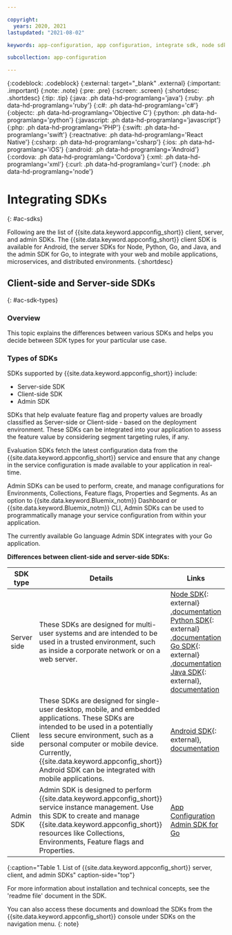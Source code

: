```yaml
---

copyright:
  years: 2020, 2021
lastupdated: "2021-08-02"

keywords: app-configuration, app configuration, integrate sdk, node sdk, npm, sdk, android sdk, android, python sdk, python, go, golang, java server sdk, java, go admin sdk

subcollection: app-configuration

---
```


{:codeblock: .codeblock}
{:external: target="_blank" .external}
{:important: .important}
{:note: .note}
{:pre: .pre}
{:screen: .screen}
{:shortdesc: .shortdesc}
{:tip: .tip}
{:java: .ph data-hd-programlang='java'}
{:ruby: .ph data-hd-programlang='ruby'}
{:c#: .ph data-hd-programlang='c#'}
{:objectc: .ph data-hd-programlang='Objective C'}
{:python: .ph data-hd-programlang='python'}
{:javascript: .ph data-hd-programlang='javascript'}
{:php: .ph data-hd-programlang='PHP'}
{:swift: .ph data-hd-programlang='swift'}
{:reactnative: .ph data-hd-programlang='React Native'}
{:csharp: .ph data-hd-programlang='csharp'}
{:ios: .ph data-hd-programlang='iOS'}
{:android: .ph data-hd-programlang='Android'}
{:cordova: .ph data-hd-programlang='Cordova'}
{:xml: .ph data-hd-programlang='xml'}
{:curl: .ph data-hd-programlang='curl'}
{:node: .ph data-hd-programlang='node'}

# Integrating SDKs
{: #ac-sdks}

Following are the list of {{site.data.keyword.appconfig_short}} client, server, and admin SDKs. The {{site.data.keyword.appconfig_short}} client SDK is available for Android, the server SDKs for Node, Python, Go, and Java, and the admin SDK for Go, to integrate with your web and mobile applications, microservices, and distributed environments.
{:shortdesc}

## Client-side and Server-side SDKs
{: #ac-sdk-types}

### Overview

This topic explains the differences between various SDKs and helps you decide between SDK types for your particular use case.

### Types of SDKs

SDKs supported by {{site.data.keyword.appconfig_short}} include:

- Server-side SDK
- Client-side SDK
- Admin SDK

SDKs that help evaluate feature flag and property values are broadly classified as Server-side or Client-side - based on the deployment environment. These SDKs can be integrated into your application to assess the feature value by considering segment targeting rules, if any.

Evaluation SDKs fetch the latest configuration data from the {{site.data.keyword.appconfig_short}} service and ensure that any change in the service configuration is made available to your application in real-time.

Admin SDKs can be used to perform, create, and manage configurations for Environments, Collections, Feature flags, Properties and Segments. As an option to {{site.data.keyword.Bluemix_notm}} Dashboard or {{site.data.keyword.Bluemix_notm}} CLI, Admin SDKs can be used to programmatically manage your service configuration from within your application.

The currently available Go language Admin SDK integrates with your Go application.

**Differences between client-side and server-side SDKs:**

|SDK type                         |Details                         |Links             |
|---------------------------------|--------------------------------|------------------|
|Server side|These SDKs are designed for multi-user systems and are intended to be used in a trusted environment, such as inside a corporate network or on a web server.|[Node SDK](https://github.com/IBM/appconfiguration-node-sdk){: external} ,[documentation](/docs/app-configuration?topic=app-configuration-ac-integrate-sdks)</br>[Python SDK](https://github.com/IBM/appconfiguration-python-sdk){: external} ,[documentation](/docs/app-configuration?topic=app-configuration-ac-python)</br>[Go SDK](https://github.com/IBM/appconfiguration-go-sdk){: external} ,[documentation](/docs/app-configuration?topic=app-configuration-ac-golang)</br>[Java SDK](https://github.com/IBM/appconfiguration-java-sdk){: external}, [documentation](/docs/app-configuration?topic=app-configuration-ac-java) |
|Client side|These SDKs are designed for single-user desktop, mobile, and embedded applications. These SDKs are intended to be used in a potentially less secure environment, such as a personal computer or mobile device. Currently, {{site.data.keyword.appconfig_short}} Android SDK can be integrated with mobile applications.|[Android SDK](https://github.com/IBM/appconfiguration-android-client-sdk){: external}, [documentation](/docs/app-configuration?topic=app-configuration-ac-integrate-sdks-android)|
|Admin SDK|Admin SDK is designed to perform {{site.data.keyword.appconfig_short}} service instance management. Use this SDK to create and manage {{site.data.keyword.appconfig_short}} resources like Collections, Environments, Feature flags and Properties.|[App Configuration Admin SDK for Go ](https://cloud.ibm.com/apidocs/app-configuration?code=go)|
{:caption="Table 1. List of {{site.data.keyword.appconfig_short}} server, client, and admin SDKs" caption-side="top"}

For more information about installation and technical concepts, see the 'readme file' document in the SDK.

You can also access these documents and download the SDKs from the {{site.data.keyword.appconfig_short}} console under SDKs on the navigation menu.
{: note}
